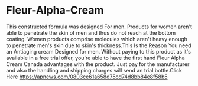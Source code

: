 # Fleur-Alpha-Cream
This constructed formula was designed For men. Products for women aren't able to penetrate the skin of men and thus do not reach at the bottom coating. Women products comprise molecules which aren't heavy enough to penetrate men's skin due to skin's thickness.This Is the Reason You need an Antiaging cream Designed for men. Without paying to this product as it's available in a free trial offer, you're able to have the first hand Fleur Alpha Cream Canada advantages with the product. Just pay for the manufacturer and also the handling and shipping charges will send an trial bottle.Click Here https://apnews.com/0803ce61a658d75cd74d8bb84e8f58b5
